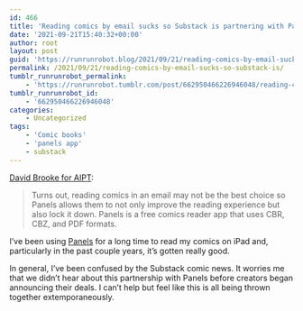 ```yaml
---
id: 466
title: 'Reading comics by email sucks so Substack is partnering with Panels'
date: '2021-09-21T15:40:32+00:00'
author: root
layout: post
guid: 'https://runrunrobot.blog/2021/09/21/reading-comics-by-email-sucks-so-substack-is/'
permalink: /2021/09/21/reading-comics-by-email-sucks-so-substack-is/
tumblr_runrunrobot_permalink:
    - 'https://runrunrobot.tumblr.com/post/662950466226946048/reading-comics-by-email-sucks-so-substack-is'
tumblr_runrunrobot_id:
    - '662950466226946048'
categories:
    - Uncategorized
tags:
    - 'Comic books'
    - 'panels app'
    - substack
---
```


[David Brooke for AIPT](https://aiptcomics.com/2021/09/03/substack-panels-app-integration-comics-readers/):

> Turns out, reading comics in an email may not be the best choice so Panels allows them to not only improve the reading experience but also lock it down. Panels is a free comics reader app that uses CBR, CBZ, and PDF formats.

I’ve been using [Panels](https://panels.app) for a long time to read my comics on iPad and, particularly in the past couple years, it’s gotten really good.

In general, I’ve been confused by the Substack comic news. It worries me that we didn’t hear about this partnership with Panels before creators began announcing their deals. I can’t help but feel like this is all being thrown together extemporaneously.